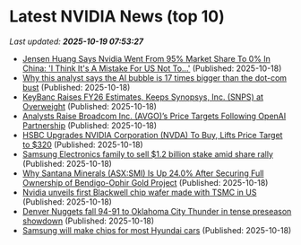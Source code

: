 # Latest NVIDIA News (top 10)
_Last updated: **2025-10-19 07:53:27**_

- [Jensen Huang Says Nvidia Went From 95% Market Share To 0% In China: 'I Think It's A Mistake For US Not To...'](https://biztoc.com/x/14bac785af91cbb4) (Published: 2025-10-18)
- [Why this analyst says the AI bubble is 17 times bigger than the dot-com bust](https://www.cnn.com/2025/10/18/business/ai-bubble-analyst-nightcap) (Published: 2025-10-18)
- [KeyBanc Raises FY26 Estimates, Keeps Synopsys, Inc. (SNPS) at Overweight](https://finance.yahoo.com/news/keybanc-raises-fy26-estimates-keeps-061306262.html) (Published: 2025-10-18)
- [Analysts Raise Broadcom Inc. (AVGO)’s Price Targets Following OpenAI Partnership](https://finance.yahoo.com/news/analysts-raise-broadcom-inc-avgo-055646954.html) (Published: 2025-10-18)
- [HSBC Upgrades NVIDIA Corporation (NVDA) To Buy, Lifts Price Target to $320](https://finance.yahoo.com/news/hsbc-upgrades-nvidia-corporation-nvda-054141044.html) (Published: 2025-10-18)
- [Samsung Electronics family to sell $1.2 billion stake amid share rally](https://www.thehindubusinessline.com/companies/samsung-electronics-family-to-sell-12-billion-stake-amid-share-rally/article70178186.ece) (Published: 2025-10-18)
- [Why Santana Minerals (ASX:SMI) Is Up 24.0% After Securing Full Ownership of Bendigo-Ophir Gold Project](https://finance.yahoo.com/news/why-santana-minerals-asx-smi-051229441.html) (Published: 2025-10-18)
- [Nvidia unveils first Blackwell chip wafer made with TSMC in US](https://biztoc.com/x/95ab7acd29f14910) (Published: 2025-10-18)
- [Denver Nuggets fall 94-91 to Oklahoma City Thunder in tense preseason showdown](https://timesofindia.indiatimes.com/sports/nba/top-stories/denver-nuggets-fall-94-91-to-oklahoma-city-thunder-in-tense-preseason-showdown/articleshow/124654485.cms) (Published: 2025-10-18)
- [Samsung will make chips for most Hyundai cars](https://www.sammobile.com/news/samsung-make-chips-hyundai-cars/) (Published: 2025-10-18)
